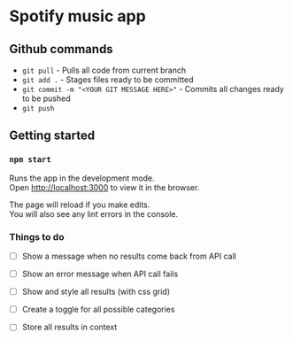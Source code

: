 # Spotify music app

## Github commands

- `git pull` - Pulls all code from current branch
- `git add .` - Stages files ready to be committed
- `git commit -m "<YOUR GIT MESSAGE HERE>"` - Commits all changes ready to be pushed
- `git push`

## Getting started

### `npm start`

Runs the app in the development mode.\
Open [http://localhost:3000](http://localhost:3000) to view it in the browser.

The page will reload if you make edits.\
You will also see any lint errors in the console.
  
### Things to do

- [ ] Show a message when no results come back from API call
- [ ] Show an error message when API call fails
- [ ] Show and style all results (with css grid)
- [ ] Create a toggle for all possible categories
- [ ] Store all results in context
  